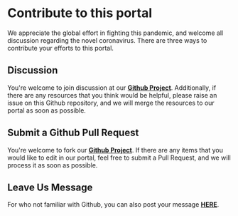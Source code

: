 # Contribute to this portal
We appreciate the global effort in fighting this pandemic, and welcome all discussion regarding the novel coronavirus. There are three ways to contribute your efforts to this portal. 


## Discussion
You're welcome to join discussion at our [**Github Project**](https://github.com/GHDDI-AILab/Targeting2019-nCoV/issues). Additionally, if there are any resources that you think would be helpful, please raise an issue on this Github repository, and we will merge the resources to our portal as soon as possible.  


## Submit a Github Pull Request
You're welcome to fork our [**Github Project**](https://github.com/GHDDI-AILab/Targeting2019-nCoV/). If there are any items that you would like to edit in our portal, feel free to submit a Pull Request, and we will process it as soon as possible.


## Leave Us Message
For who not familiar with Github, you can also post your message [**HERE**](http://ghddionlineform.mikecrm.com/A2r95sT).

<script charset="UTF-8" defer>(function(h){function n(a){return null===a?null:a.scrollHeight>a.clientHeight?a:n(a.parentNode)}function t(b){if(b.data){var f=JSON.parse(b.data);!f.height||p||q||(d.style.height=+f.height+"px");if(f.getter){b={};var f=[].concat(f.getter),k,h=f.length,m,c,g,e;for(k=0;k<h;k++){m=k;c=f[k]||{};c.n&&(m=c.n);g=null;try{switch(c.t){case "window":e=window;break;case "scrollParent":e=n(a)||window;break;default:e=a}if(c.e)if("rect"===c.v){g={};var l=e.getBoundingClientRect();g={top:l.top,left:l.left,width:l.width,height:l.height}}else g=e[c.v].apply(e,[].concat(c.e))||!0;else c.s?(e[c.v]=c.s,g=!0):g=e[c.v]||!1}catch(u){}b[m]=g}b.innerState=!p&&!q;a.contentWindow.postMessage(JSON.stringify({queryRes:b}),"*")}}}for(var r=h.document,b=r.documentElement;b.childNodes.length&&1==b.lastChild.nodeType;)b=b.lastChild;var d=b.parentNode,a=r.createElement("iframe");d.style.overflowY="auto";d.style.overflowX="hidden";var p=d.style.height&&"auto"!==d.style.height,q="absolute"===d.style.position||window.getComputedStyle&&"absolute"===window.getComputedStyle(d,null).getPropertyValue("position")||d.currentStyle&&"absolute"===d.currentStyle.position;h.addEventListener&&h.addEventListener("message",t,!1);a.src="http://ghddionlineform.mikecrm.com/A2r95sT";a.id="mkinA2r95sT";a.onload=function(){a.contentWindow.postMessage(JSON.stringify({cif:1}),"*")};a.frameBorder=0;a.scrolling="no";a.style.display="block";a.style.minWidth="100%";a.style.width="100px";a.style.height="100%";a.style.border="none";a.style.overflow="auto";d.insertBefore(a,b)})(window);</script>
